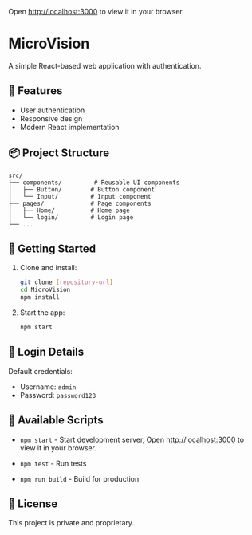 Open [http://localhost:3000](http://localhost:3000) to view it in your browser.
# MicroVision

A simple React-based web application with authentication.

## 🚀 Features

- User authentication
- Responsive design
- Modern React implementation

## 📦 Project Structure

```
src/
├── components/         # Reusable UI components
│   ├── Button/        # Button component
│   └── Input/         # Input component
├── pages/             # Page components
│   ├── Home/          # Home page
│   └── login/         # Login page
└── ...
```

## 🚀 Getting Started

1. Clone and install:
   ```bash
   git clone [repository-url]
   cd MicroVision
   npm install
   ```

2. Start the app:
   ```bash
   npm start
   ```

## 🔑 Login Details

Default credentials:
- Username: `admin`
- Password: `password123`

## 📝 Available Scripts

- `npm start` - Start development server, Open [http://localhost:3000](http://localhost:3000) to view it in your browser.

- `npm test` - Run tests
- `npm run build` - Build for production

## 📄 License

This project is private and proprietary.